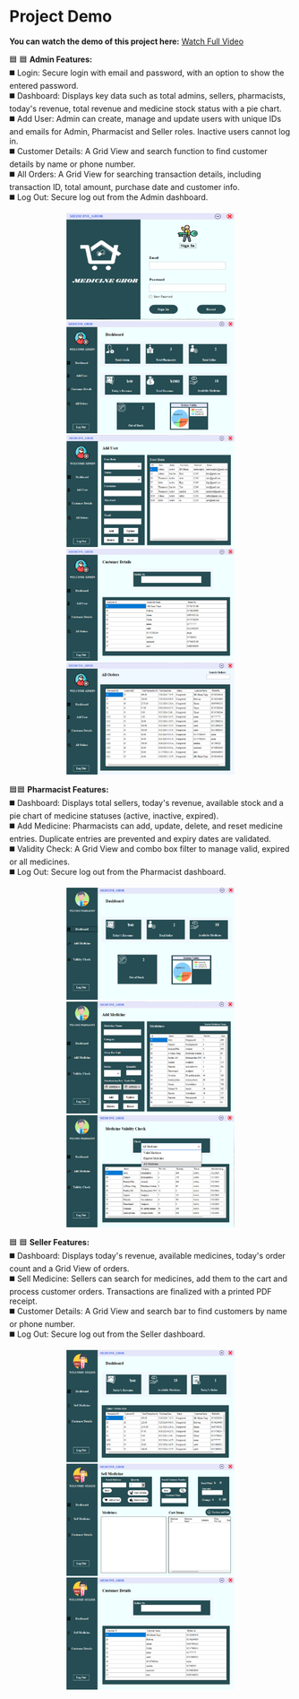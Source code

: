 # Project Demo
**You can watch the demo of this project here:** [Watch Full Video](https://drive.google.com/file/d/1OQhvKK3-l286JUqMdpnBTy1rm8M2SUFV/view?usp=sharing)


🟦 🟦 **Admin Features:** <br>
◼️ Login: Secure login with email and password, with an option to show the entered password. <br>
◼️ Dashboard: Displays key data such as total admins, sellers, pharmacists, today's revenue, total revenue and medicine stock status with a pie chart. <br>
◼️ Add User: Admin can create, manage and update users with unique IDs and emails for Admin, Pharmacist and Seller roles. Inactive users cannot log in. <br>
◼️ Customer Details: A Grid View and search function to find customer details by name or phone number. <br>
◼️ All Orders: A Grid View for searching transaction details, including transaction ID, total amount, purchase date and customer info. <br>
◼️ Log Out: Secure log out from the Admin dashboard. <br>


<p align="center">
  <img src="https://github.com/Iffti-Hasan/Pharmacy-Management-System-MedicineGhor---C---.NET/blob/24d51e1493184bfee84f2394fa13d72e704eff42/MedicineGhor_userInterface/logIn_interface.png" alt="Login Interface" width="300" height="190" />
  <img src="https://github.com/Iffti-Hasan/Pharmacy-Management-System-MedicineGhor---C---.NET/blob/24d51e1493184bfee84f2394fa13d72e704eff42/MedicineGhor_userInterface/admin_dashboard.png" alt="Admin Dashboard" width="300" height="200" />
  <img src="https://github.com/Iffti-Hasan/Pharmacy-Management-System-MedicineGhor---C---.NET/blob/24d51e1493184bfee84f2394fa13d72e704eff42/MedicineGhor_userInterface/admin_addUser.png" alt="Admin Add User" width="300" height="200" />
  <img src="https://github.com/Iffti-Hasan/Pharmacy-Management-System-MedicineGhor---C---.NET/blob/93d49deeb88c20beb4a7ab0ca5548b12b2e10610/MedicineGhor_userInterface/admin_customerDetails.png" alt="Admin Customer Details" width="300" height="200" />
  <img src="https://github.com/Iffti-Hasan/Pharmacy-Management-System-MedicineGhor---C---.NET/blob/93d49deeb88c20beb4a7ab0ca5548b12b2e10610/MedicineGhor_userInterface/admin_allOrders.png" alt="Admin All Order" width="300" height="200" />
</p> 


🟦🟦 **Pharmacist Features:** <br>
◼️ Dashboard: Displays total sellers, today's revenue, available stock and a pie chart of medicine statuses (active, inactive, expired). <br>
◼️ Add Medicine: Pharmacists can add, update, delete, and reset medicine entries. Duplicate entries are prevented and expiry dates are validated. <br>
◼️ Validity Check: A Grid View and combo box filter to manage valid, expired or all medicines. <br>
◼️ Log Out: Secure log out from the Pharmacist dashboard. <br>

<p align="center">
  <img src="https://github.com/Iffti-Hasan/Pharmacy-Management-System-MedicineGhor---C---.NET/blob/a21b64a1d46234ae51989c5ef6204e7ff5556046/MedicineGhor_userInterface/pharmacist_dashboard.png" alt="Pharmacist Dashboard" width="300" height="200" />
  <img src="https://github.com/Iffti-Hasan/Pharmacy-Management-System-MedicineGhor---C---.NET/blob/a21b64a1d46234ae51989c5ef6204e7ff5556046/MedicineGhor_userInterface/pharmacist_addMedicine.png" alt="Pharmacist Add Medicine" width="300" height="200" />
  <img src="https://github.com/Iffti-Hasan/Pharmacy-Management-System-MedicineGhor---C---.NET/blob/a21b64a1d46234ae51989c5ef6204e7ff5556046/MedicineGhor_userInterface/pharmacist_validityCheck.png" alt="Pharmacist Validity Check" width="300" height="200" />
</p> 


🟦 🟦 **Seller Features:** <br>
◼️ Dashboard: Displays today's revenue, available medicines, today's order count and a Grid View of orders. <br>
◼️ Sell Medicine: Sellers can search for medicines, add them to the cart and process customer orders. Transactions are finalized with a printed PDF receipt. <br>
◼️ Customer Details: A Grid View and search bar to find customers by name or phone number. <br>
◼️ Log Out: Secure log out from the Seller dashboard.<br>

<p align="center">
  <img src="https://github.com/Iffti-Hasan/Pharmacy-Management-System-MedicineGhor---C---.NET/blob/a21b64a1d46234ae51989c5ef6204e7ff5556046/MedicineGhor_userInterface/seller_dashboard.png" alt="Seller Dashboard" width="300" height="200" />
  <img src="https://github.com/Iffti-Hasan/Pharmacy-Management-System-MedicineGhor---C---.NET/blob/a21b64a1d46234ae51989c5ef6204e7ff5556046/MedicineGhor_userInterface/Seller_sellMedicine.png" alt="Seller Sell Medicine" width="300" height="200" />
  <img src="https://github.com/Iffti-Hasan/Pharmacy-Management-System-MedicineGhor---C---.NET/blob/a21b64a1d46234ae51989c5ef6204e7ff5556046/MedicineGhor_userInterface/seller_customerDetails.png" alt="Seller Customer Details" width="300" height="200" />
</p>


